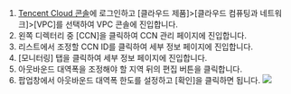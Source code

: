 1. [Tencent Cloud 콘솔](https://console.cloud.tencent.com/)에 로그인하고 [클라우드 제품]>[클라우드 컴퓨팅과 네트워크]>[VPC]를 선택하여 VPC 콘솔에 진입합니다.
2. 왼쪽 디렉터리 중 [CCN]을 클릭하여 CCN 관리 페이지에 진입합니다.
3. 리스트에서 조정할 CCN ID를 클릭하여 세부 정보 페이지에 진입합니다.
4. [모니터링] 탭을 클릭하여 세부 정보 페이지에 진입합니다.
5. 아웃바운드 대역폭을 조정해야 할 지역 뒤의 편집 버튼을 클릭합니다.
6. 팝업창에서 아웃바운드 대역폭 한도를 설정하고 [확인]을 클릭하면 됩니다.
 ![](https://main.qcloudimg.com/raw/a8b12225b0d0166503c504520565b8d3.png)
